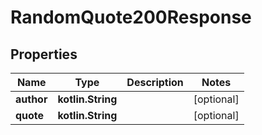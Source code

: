 
# RandomQuote200Response

## Properties
| Name | Type | Description | Notes |
| ------------ | ------------- | ------------- | ------------- |
| **author** | **kotlin.String** |  |  [optional] |
| **quote** | **kotlin.String** |  |  [optional] |



